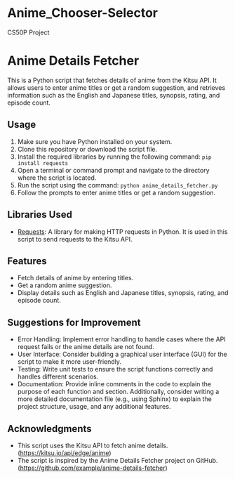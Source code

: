 # Anime_Chooser-Selector
CS50P Project
# Anime Details Fetcher

This is a Python script that fetches details of anime from the Kitsu API. It allows users to enter anime titles or get a random suggestion, and retrieves information such as the English and Japanese titles, synopsis, rating, and episode count.

## Usage

1. Make sure you have Python installed on your system.
2. Clone this repository or download the script file.
3. Install the required libraries by running the following command: `pip install requests`
4. Open a terminal or command prompt and navigate to the directory where the script is located.
5. Run the script using the command: `python anime_details_fetcher.py`
6. Follow the prompts to enter anime titles or get a random suggestion.

## Libraries Used

- [Requests](https://docs.python-requests.org/en/latest/): A library for making HTTP requests in Python. It is used in this script to send requests to the Kitsu API.

## Features

- Fetch details of anime by entering titles.
- Get a random anime suggestion.
- Display details such as English and Japanese titles, synopsis, rating, and episode count.

## Suggestions for Improvement

- Error Handling: Implement error handling to handle cases where the API request fails or the anime details are not found.
- User Interface: Consider building a graphical user interface (GUI) for the script to make it more user-friendly.
- Testing: Write unit tests to ensure the script functions correctly and handles different scenarios.
- Documentation: Provide inline comments in the code to explain the purpose of each function and section. Additionally, consider writing a more detailed documentation file (e.g., using Sphinx) to explain the project structure, usage, and any additional features.

## Acknowledgments

- This script uses the Kitsu API to fetch anime details. (https://kitsu.io/api/edge/anime)
- The script is inspired by the Anime Details Fetcher project on GitHub. (https://github.com/example/anime-details-fetcher)

